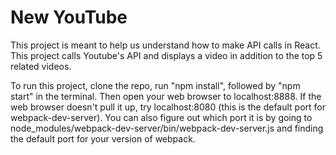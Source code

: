 # New YouTube
This project is meant to help us understand how to make API calls in React. This project calls Youtube's API and displays a video in addition to the top 5 related videos.

To run this project, clone the repo, run "npm install", followed by "npm start" in the terminal. Then open your web browser to localhost:8888. If the web browser doesn't pull it up, try localhost:8080 (this is the default port for webpack-dev-server). You can also figure out which port it is by going to node_modules/webpack-dev-server/bin/webpack-dev-server.js and finding the default port for your version of webpack.


